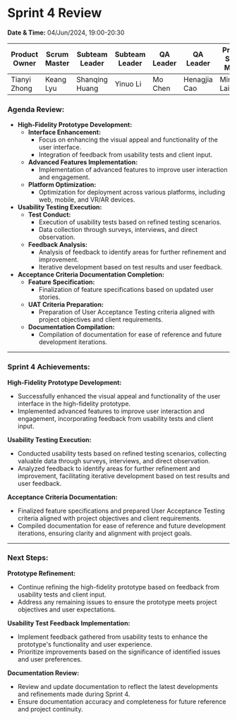 # Sprint 4 Review

**Date & Time:** 04/Jun/2024, 19:00-20:30

| Product Owner | Scrum Master   | Subteam Leader | Subteam Leader | QA Leader | QA Leader    | Process Scrum Master | Member       | Member       |
|---------------|----------------|----------------|----------------|-----------|--------------|----------------------|--------------|--------------|
| Tianyi Zhong  | Keang Lyu      | Shanqing Huang | Yinuo Li       | Mo Chen   | Henagjia Cao | Mingyang Lai         | Zhuyun Lu    | Wenquan Wan |

### Agenda Review:

* **High-Fidelity Prototype Development:**
  * **Interface Enhancement:**
    * Focus on enhancing the visual appeal and functionality of the user interface.
    * Integration of feedback from usability tests and client input.
  * **Advanced Features Implementation:**
    * Implementation of advanced features to improve user interaction and engagement.
  * **Platform Optimization:**
    * Optimization for deployment across various platforms, including web, mobile, and VR/AR devices.
* **Usability Testing Execution:**
  * **Test Conduct:**
    * Execution of usability tests based on refined testing scenarios.
    * Data collection through surveys, interviews, and direct observation.
  * **Feedback Analysis:**
    * Analysis of feedback to identify areas for further refinement and improvement.
    * Iterative development based on test results and user feedback.
* **Acceptance Criteria Documentation Completion:**
  * **Feature Specification:**
    * Finalization of feature specifications based on updated user stories.
  * **UAT Criteria Preparation:**
    * Preparation of User Acceptance Testing criteria aligned with project objectives and client requirements.
  * **Documentation Compilation:**
    * Compilation of documentation for ease of reference and future development iterations.

---

### Sprint 4 Achievements:

**High-Fidelity Prototype Development:**

* Successfully enhanced the visual appeal and functionality of the user interface in the high-fidelity prototype.
* Implemented advanced features to improve user interaction and engagement, incorporating feedback from usability tests and client input.

**Usability Testing Execution:**

* Conducted usability tests based on refined testing scenarios, collecting valuable data through surveys, interviews, and direct observation.
* Analyzed feedback to identify areas for further refinement and improvement, facilitating iterative development based on test results and user feedback.

**Acceptance Criteria Documentation:**

* Finalized feature specifications and prepared User Acceptance Testing criteria aligned with project objectives and client requirements.
* Compiled documentation for ease of reference and future development iterations, ensuring clarity and alignment with project goals.

---

### Next Steps:

**Prototype Refinement:**

* Continue refining the high-fidelity prototype based on feedback from usability tests and client input.
* Address any remaining issues to ensure the prototype meets project objectives and user expectations.

**Usability Test Feedback Implementation:**

* Implement feedback gathered from usability tests to enhance the prototype's functionality and user experience.
* Prioritize improvements based on the significance of identified issues and user preferences.

**Documentation Review:**

* Review and update documentation to reflect the latest developments and refinements made during Sprint 4.
* Ensure documentation accuracy and completeness for future reference and project continuity.
